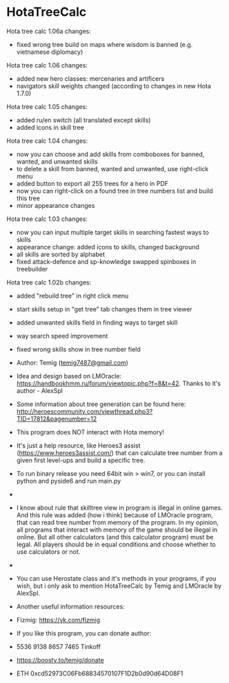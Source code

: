 # HotaTreeCalc
Hota tree calc 1.06a changes:
- fixed wrong tree build on maps where wisdom is banned (e.g. vietnamese diplomacy)

Hota tree calc 1.06 changes:
- added new hero classes: mercenaries and artificers
- navigators skill weights changed (according to changes in new Hota 1.7.0)

Hota tree calc 1.05 changes:
- added ru/en switch (all translated except skills)
- added icons in skill tree

Hota tree calc 1.04 changes:
- now you can choose and add skills from comboboxes for banned, wanted, and unwanted skills
- to delete a skill from banned, wanted and unwanted, use right-click menu
- added button to export all 255 trees for a hero in PDF
- now you can right-click on a found tree in tree numbers list and build this tree
- minor appearance changes

Hota tree calc 1.03 changes:
- now you can input multiple target skills in searching fastest ways to skills
- appearance change: added icons to skills, changed background
- all skills are sorted by alphabet
- fixed attack-defence and sp-knowledge swapped spinboxes in treebuilder

Hota tree calc 1.02b changes:
- added "rebuild tree" in right click menu
- start skills setup in "get tree" tab changes them in tree viewer
- added unwanted skills field in finding ways to target skill
- way search speed improvement
- fixed wrong skills show in tree number field

- Author: Temig (temig7487@gmail.com)
- Idea and design based on LMOracle: https://handbookhmm.ru/forum/viewtopic.php?f=8&t=42. Thanks to it's author - AlexSpl
- Some information about tree generation can be found here: http://heroescommunity.com/viewthread.php3?TID=17812&pagenumber=12
- This program does NOT interact with Hota memory!
- It's just a help resource, like Heroes3 assist (https://www.heroes3assist.com/) that can calculate tree number from a given first level-ups and build a specific tree.
- To run binary release you need 64bit win > win7, or you can install python and pyside6 and run main.py 
- 
- I know about rule that skilltree view in program is illegal in online games.
And this rule was added (how i think) because of LMOracle program,
that can read tree number from memory of the program.
In my opinion, all programs that interact with memory of the game should be illegal in online.
But all other calculators (and this calculator program) must be legal.
All players should be in equal conditions and choose whether to use calculators or not.
-
- You can use Herostate class and it's methods in your programs, if you wish, but i only ask to mention HotaTreeCalc by Temig and LMOracle by AlexSpl.

- Another useful information resources:
- Fizmig: https://vk.com/fizmig

- If you like this program, you can donate author:
- 5536 9138 8657 7465 Tinkoff
- https://boosty.to/temig/donate
- ETH 0xcd52973C06Fb68834570107F1D2b0d90d64D08F1
